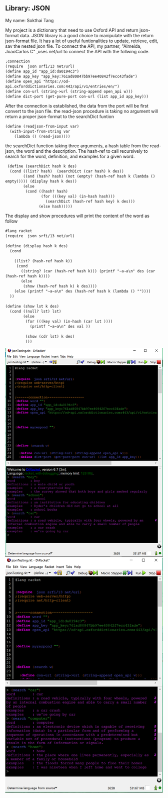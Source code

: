 ## Library: JSON
My name: Sokthai Tang

My project is a dictionary that need to use Oxford API and return json-format data. JSON library is a good choice to manipulate with the
return json-format file. It has a lot of useful funtionalities to update, retrieve, edit, sav the nested json file. 
To connect the API, my partner, "Almeida, JoaoCarlos C" ,uses net/url to connect the API with the follwing code.

```racket
;connection
(require  json srfi/13 net/url)
(define app_id "app_id:da0194c3")
(define app_key "app_key:761ad80847bb97ee40842f7ecc43fade")
(define open_api "https://od-api.oxforddictionaries.com:443/api/v1/entries/en/")
(define con-url (string->url (string-append open_api w)))
(define dict-port (get-pure-port con-url (list app_id app_key)))
```

After the connection is established, the data from the port will be first convert to the json file.
the read-json procedure is taking no argument will return a proper json-format to the searchDict funtion
```racket
(define (readjson-from-input var)
  (with-input-from-string var
    (lambda () (read-json))))
```

the searchDict function taking three arguments, a hash table from the read-json, the word and the description. 
The hash-ref to call recursively to search for the word, definition, and examples for a given word. 
``` racket
 (define (searchDict hash k des)
  (cond ((list? hash)  (searchDict (car hash) k des))
        ((and (hash? hash) (not (empty? (hash-ref hash k (lambda () empty))))) (display hash k des))     
        (else        
         (cond ((hash? hash)              
                (for (((key val) (in-hash hash)))
                  (searchDict (hash-ref hash key) k des)))                  
               (else hash)))))
```


The display and show procedures will print the content of the word as follow
```racket
#lang racket
(require  json srfi/13 net/url)

(define (display hash k des)
  (cond
    
    ((list? (hash-ref hash k))
     (cond
       ((string? (car (hash-ref hash k))) (printf "~a~a\n" des (car (hash-ref hash k))))
       (else
        (show (hash-ref hash k) k des))))
    (else (printf "~a~a\n" des (hash-ref hash k (lambda () ""))))
  ))
    
(define (show lst k des)
  (cond ((null? lst) lst)
        (else
         (for (((key val) (in-hash (car lst )))) 
           (printf "~a~a\n" des val ))

         (show (cdr lst) k des)
         )))

```






![alt tag](https://github.com/Sokthai/FP3/blob/patch-1/pic1.png)
![alt tag](https://github.com/Sokthai/FP3/blob/patch-1/pic2.png)





